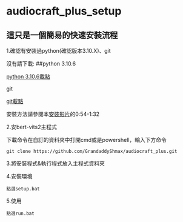 # audiocraft_plus_setup

## 這只是一個簡易的快速安裝流程

1.確認有安裝過python(確認版本3.10.X)、git

沒有請下載:
##python 3.10.6

[python 3.10.6載點](https://www.python.org/ftp/python/3.10.6/python-3.10.6-amd64.exe)

git

[git載點](https://github.com/git-for-windows/git/releases/download/v2.42.0.windows.2/Git-2.42.0.2-64-bit.exe)
		
	
安裝方法請參閱本[安裝影片](https://youtu.be/Wjr7-1ECQwY)的0:54-1:32

2.安bert-vits2主程式

下載命令在自訂的資料夾中打開cmd或是powershell，輸入下方命令
	
	git clone https://github.com/GrandaddyShmax/audiocraft_plus.git

3.將安裝程式&執行程式放入主程式資料夾

4.安裝環境

  `點選setup.bat`

5.使用

  `點選run.bat`
